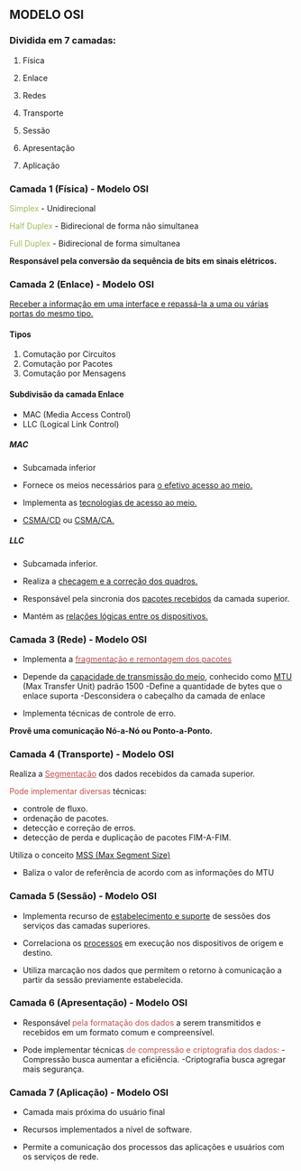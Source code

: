 
## MODELO OSI

### Dividida em 7 camadas:

1. Física

2. Enlace

3. Redes

4. Transporte

5. Sessão

6. Apresentação

7. Aplicação


### Camada 1 (Física) - Modelo OSI

<font color="#9bbb59">Simplex </font>- Unidirecional

<font color="#9bbb59">Half Duplex</font> - Bidirecional de forma não simultanea

<font color="#9bbb59">Full Duplex</font> - Bidirecional de forma simultanea


**Responsável pela conversão da sequência de bits em sinais elétricos.**


### Camada 2 (Enlace) - Modelo OSI

<u>Receber a informação em uma interface e repassá-la a uma ou várias portas do mesmo tipo.</u>

#### Tipos

1. Comutação por Circuitos
2. Comutação por Pacotes
3. Comutação por Mensagens


#### Subdivisão da camada Enlace

- MAC (Media Access Control)
- LLC (Logical Link Control)

##### MAC

- Subcamada inferior

- Fornece os meios necessários para <u>o efetivo acesso ao meio.</u>

- Implementa as <u>tecnologias de acesso ao meio.</u>

- <u>CSMA/CD</u> ou <u>CSMA/CA.</u>

##### LLC

- Subcamada inferior.

- Realiza a <u>checagem e a correção dos quadros.</u>

- Responsável pela sincronia dos <u>pacotes recebidos</u> da camada superior.

- Mantém as <u>relações lógicas entre os dispositivos.</u>


### Camada 3 (Rede) - Modelo OSI

- Implementa a <u><font color="#c0504d">fragmentação e remontagem dos pacotes</font></u>

- Depende da <u>capacidade de transmissão do meio</u>, conhecido como <u>MTU</u> (Max Transfer Unit) padrão 1500
  -Define a quantidade de bytes que o enlace suporta
  -Desconsidera o cabeçalho da camada de enlace

- Implementa técnicas de controle de erro.

**Provê uma comunicação Nó-a-Nó ou Ponto-a-Ponto.**


### Camada 4 (Transporte) - Modelo OSI

Realiza a <font color="#c0504d"><u>Segmentação</u></font> dos dados recebidos da camada superior.


<font color="#c0504d">Pode implementar diversas</font> técnicas:
- controle de fluxo.
- ordenação de pacotes.
- detecção e correção de erros.
- detecção de perda e duplicação de pacotes FIM-A-FIM.


Utiliza o conceito <u>MSS (Max Segment Size)</u>
- Baliza o valor de referência de acordo com as informações do MTU

### Camada 5 (Sessão) - Modelo OSI

- Implementa recurso de <u>estabelecimento e suporte</u> de sessões dos serviços das camadas superiores.

- Correlaciona os <u>processos</u> em execução nos dispositivos de origem e destino.

- Utiliza marcação nos dados que permitem o retorno à comunicação a partir da sessão previamente estabelecida.


### Camada 6 (Apresentação) - Modelo OSI

- Responsável <font color="#c0504d">pela formatação dos dados</font> a serem transmitidos e recebidos em um formato comum e compreensível.

- Pode implementar técnicas <font color="#c0504d">de compressão e criptografia dos dados:</font>
  -Compressão busca aumentar a eficiência.
  -Criptografia busca agregar mais segurança.


### Camada 7 (Aplicação) - Modelo OSI

- Camada mais próxima do usuário final

 - Recursos implementados a nível de software.

- Permite a comunicação dos processos das aplicações e usuários com os serviços de rede.
